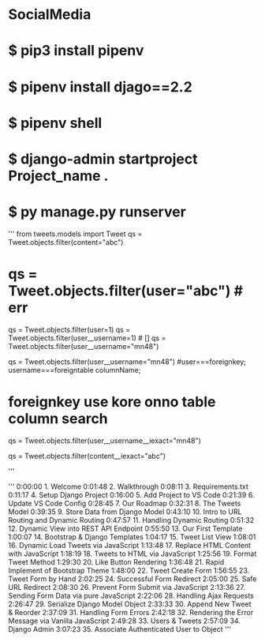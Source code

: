 # SocialMedia
# $ pip3 install pipenv
# $ pipenv install djago==2.2
# $ pipenv shell
# $ django-admin startproject Project_name .
# $ py manage.py runserver
'''
from tweets.models import Tweet
qs = Tweet.objects.filter(content="abc")
# qs = Tweet.objects.filter(user="abc") # err
qs = Tweet.objects.filter(user=1) 
qs = Tweet.objects.filter(user__username=1) # []
qs = Tweet.objects.filter(user__username="mn48")

qs = Tweet.objects.filter(user__username="mn48") #user===foreignkey; username===foreigntable columnName;
# foreignkey use kore onno table column search
qs = Tweet.objects.filter(user__username__iexact="mn48")


qs = Tweet.objects.filter(content__iexact="abc")


'''


'''
0:00:00 1. Welcome
0:01:48 2. Walkthrough
0:08:11 3. Requirements.txt
0:11:17 4. Setup Django Project
0:16:00 5. Add Project to VS Code
0:21:39 6. Update VS Code Config
0:28:45 7. Our Roadmap
0:32:31 8. The Tweets Model
0:39:35 9. Store Data from Django Model
0:43:10 10. Intro to URL Routing and Dynamic Routing
0:47:57 11. Handling Dynamic Routing
0:51:32 12. Dynamic View into REST API Endpoint
0:55:50 13. Our First Template
1:00:07 14. Bootstrap & Django Templates
1:04:17 15. Tweet List View
1:08:01 16. Dynamic Load Tweets via JavaScript
1:13:48 17. Replace HTML Content with JavaScript
1:18:19 18. Tweets to HTML via JavaScript
1:25:56 19. Format Tweet Method
1:29:30 20. Like Button Rendering
1:36:48 21. Rapid Implement of Bootstrap Theme
1:48:00 22. Tweet Create Form
1:56:55 23. Tweet Form by Hand
2:02:25 24. Successful Form Redirect
2:05:00 25. Safe URL Redirect
2:08:30 26. Prevent Form Submit via JavaScript
2:13:36 27. Sending Form Data via pure JavaScript
2:22:06 28. Handling Ajax Requests
2:26:47 29. Serialize Django Model Object
2:33:33 30. Append New Tweet & Reorder
2:37:09 31. Handling Form Errors
2:42:18 32. Rendering the Error Message via Vanilla JavaScript
2:49:28 33. Users & Tweets
2:57:09 34. Django Admin
3:07:23 35. Associate Authenticated User to Object
'''
